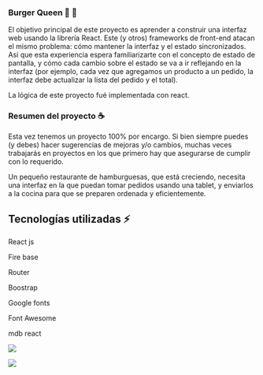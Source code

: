 ### Burger Queen :fries: :hamburger:

El objetivo principal de este proyecto es aprender a construir una interfaz web usando la librería React. Este (y otros) frameworks de front-end atacan el mismo problema: cómo mantener la interfaz y el estado sincronizados. Así que esta experiencia espera familiarizarte con el concepto de estado de pantalla, y cómo cada cambio sobre el estado se va a ir reflejando en la interfaz (por ejemplo, cada vez que agregamos un producto a un pedido, la interfaz debe actualizar la lista del pedido y el total).

La lógica de este proyecto fué implementada con react.

  

### Resumen del proyecto :coffee:

Esta vez tenemos un proyecto 100% por encargo. Si bien siempre puedes (y debes) hacer sugerencias de mejoras y/o cambios, muchas veces trabajarás en proyectos en los que primero hay que asegurarse de cumplir con lo requerido.

  

Un pequeño restaurante de hamburguesas, que está creciendo, necesita una interfaz en la que puedan tomar pedidos usando una tablet, y enviarlos a la cocina para que se preparen ordenada y eficientemente.

  

## Tecnologías utilizadas :zap:

React js

Fire base

Router

Boostrap

Google fonts

Font Awesome

mdb react

  
  

![](https://lh3.googleusercontent.com/2MN6ePNf8tlD94DC9ZRtkMOI1rJrRt_Ieuc0CK6aaceBpzy_gvofiR8o0uA8sB4USDIGGuG-7GHBxf57D8jF5l_YaZGXkszYU44NGejaiFvAyxGymrf3Arln1gdJMTwhOfh9CudiSKqhu6Okhb5_r96MrdIBk175JPwyEuhjQCxzczlh5-fL_RwPX1FT7EVpZCTDeB_7yuX7th_57OqvKVLrm3kzI4auf6tcTUDDtAxLNwhSU8XvXWK7ppbw2x9V-FOW-1wgx0sB3hGDUy3cxMnKynvxwQsHFUSyD_j6nXOAyhAD5v3csyLXFKpQRnuRatIBOc83UHI78ZVgb_M2oLU6qmynDCC2XWZVC7xuOf3flxLK9SHBwMd63DHelN1CIXQQyz1JbCyhKtkGJ2jBFwM3Y3Ahmg8nrIZKo-ucF_gWC3dtr5oRTLTtoB9dzQ9_H6CTaHXnDlUvKijGdxYSZE9G_1rY6n1ye9RTDz6iKDCugOgUxc0H2hSZd4FMcD66IGmoBY7FrIfVcrhTzNt8o7UaJ0jeudG9xGYJ1hcBBp5xut4ujGm0n8okcCttlY051fhPAIxkXfXQOKTwnJFhszd38P2ITE20j1Rx0zpPj6NgT7toMSuzgC_qbIcojEfIdxKWmANomQs5_a1HDmS6Cw9XF--0BB-6WxCwzKgL2ru0hx4g2I5U4jM3ztcAlTObAbhpoRigRn6CQQNCOURzRFMK=w815-h536-no)

  

![](https://lh3.googleusercontent.com/Iw6mgWpBO67ldgDLqb8krLB_Vj-aBgo87ihnF5q6RbvrmJDCrnh3HB4Pvw8Pm30D2vTx6a38pqLaHT33wLeFWSKh6_74d8CQhrakr5xUtkxdFAKur9xzKTXSqqRvXkbtsUQUwAPAEi6Bw0__cy5TRNcQFK_bRw23Ub2ZzZEbxiOBjJ_EX9TEaufgTq5MQAV19U5e76JU54X8peBQCmKtUiQIpEvuYvJKkHfgel8xM8P16y2EuS5dfDbzDn79kgsfDc_svJo-OJPkZuNEFpkBMiidzi6eDrR93ErIyrP5koUtpNZOxvrcWysReaN2rbSHJKaLmbWr9_7_4fCT5_HPliwql90vM4BY9YfmSOp7JyjDHKH4fwo-Brj1U3JQ4o3DQmee0v-04mHTMRfc-suiwLvgav1Pf_uAvqQXHPbQqreFDMVLEqptqKb7dBhArq5U7oBDEwATtI3wWUrNbh3lJxwn9jabnLazUzAPmnEbyHMm38yGxIOcLvOP6E9UYPTJeykfW7E_fampl-y2-ldFPmNunIdNh-nupW2URmeQoomQ_yhG6MlMWeZk47-HlX_5HOHctyM-OnmbmEooNzwS-UaTdZtst4NgHPdxfhlU5ZRzqwDSscj5KLRr-4ZG1XNR-6qPiwbzrFwXCmT9a5etixBPj2VKu8bEoSz4Ph-ldYZey4_pDOIaAYRnZn0bo3PeN1_iTICH9lDZvWqXWm42oaC4=w835-h538-no)